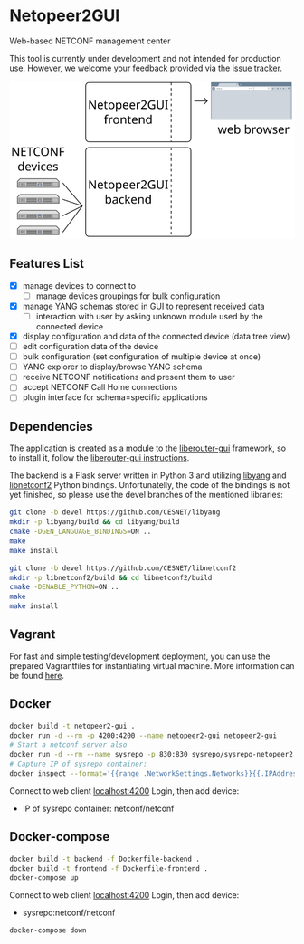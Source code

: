 # Netopeer2GUI

Web-based NETCONF management center

This tool is currently under development and not intended for production use.
However, we welcome your feedback provided via the [issue tracker](https://github.com/CESNET/Netopeer2GUI/issues).

![Netopeer2GUI schema](./schema.svg)

## Features List

- [x] manage devices to connect to
  - [ ] manage devices groupings for bulk configuration
- [x] manage YANG schemas stored in GUI to represent received data
  - [ ] interaction with user by asking unknown module used by the connected device
- [x] display configuration and data of the connected device (data tree view)
- [ ] edit configuration data of the device
- [ ] bulk configuration (set configuration of multiple device at once)
- [ ] YANG explorer to display/browse YANG schema
- [ ] receive NETCONF notifications and present them to user
- [ ] accept NETCONF Call Home connections
- [ ] plugin interface for schema=specific applications

## Dependencies

The application is created as a module to the [liberouter-gui](https://github.com/CESNET/liberouter-gui)
framework, so to install it, follow the [liberouter-gui instructions](https://github.com/CESNET/liberouter-gui/wiki/Deploying-LiberouterGUI).

The backend is a Flask server written in Python 3 and utilizing [libyang](https://github.com/CESNET/libyang)
and [libnetconf2](https://github.com/CESNET/libnetconf2) Python bindings.
Unfortunatelly, the code of the bindings is not yet finished, so please use
the devel branches of the mentioned libraries:

```bash
git clone -b devel https://github.com/CESNET/libyang
mkdir -p libyang/build && cd libyang/build
cmake -DGEN_LANGUAGE_BINDINGS=ON ..
make
make install
```

```bash
git clone -b devel https://github.com/CESNET/libnetconf2
mkdir -p libnetconf2/build && cd libnetconf2/build
cmake -DENABLE_PYTHON=ON ..
make
make install
```

## Vagrant

For fast and simple testing/development deployment, you can use the prepared
Vagrantfiles for instantiating virtual machine. More information can be found
[here](./vagrant/).

## Docker

```bash
docker build -t netopeer2-gui .
docker run -d --rm -p 4200:4200 --name netopeer2-gui netopeer2-gui
# Start a netconf server also
docker run -d --rm --name sysrepo -p 830:830 sysrepo/sysrepo-netopeer2:latest
# Capture IP of sysrepo container:
docker inspect --format='{{range .NetworkSettings.Networks}}{{.IPAddress}}{{end}}' sysrepo
```

Connect to web client [localhost:4200](localhost:4200)
Login, then add device:
  - IP of sysrepo container: netconf/netconf

## Docker-compose

```bash
docker build -t backend -f Dockerfile-backend .
docker build -t frontend -f Dockerfile-frontend .
docker-compose up
```

Connect to web client [localhost:4200](localhost:4200)
Login, then add device:
  - sysrepo:netconf/netconf

```bash
docker-compose down
```
